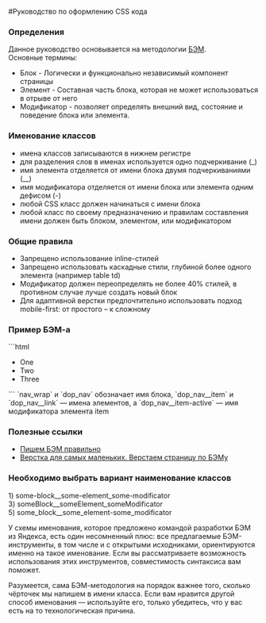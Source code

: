 #Руководство по оформлению CSS кода
<h3>Определения</h3>
Данное руководство основывается на методологии <a href="https://ru.bem.info">БЭМ</a>.<br>
Основные термины:
<ul>
	<li>Блок - Логически и функционально независимый компонент страницы</li>
	<li>Элемент - Составная часть блока, которая не может использоваться в отрыве от него</li>
	<li>Модификатор - позволяет определять внешний вид, состояние и поведение блока или элемента.</li>
</ul>

<h3>Именование классов</h3>
<ul>
	<li>имена классов записываются в нижнем регистре</li>
	<li>для разделения слов в именах используется одно подчеркивание (_)</li>
	<li>имя элемента отделяется от имени блока двумя подчеркиваниями (__)</li>
	<li>имя модификатора отделяется от имени блока или элемента одним дефисом (-)</li>
	<li>любой CSS класс должен начинаться с имени блока</li>
	<li>любой класс по своему предназначению и правилам составления имени должен быть блоком, элементом, или модификатором</li>
</ul>

<h3>Общие правила</h3>
<ul>
	<li>Запрещено использование inline-стилей</li>
	<li>Запрещено использовать каскадные стили, глубиной более одного элемента (например table td)</li>
	<li>Модификатор должен переопределять не более 40% стилей, в противном случае лучше создать новый блок</li>
	<li>Для адаптивной верстки предпочтительно использовать подход mobile-first: от простого – к сложному</li>
</ul>

<h3>Пример БЭМ-а</h3>
```html
<div class="nav_wrap">  
    <ul class="dop_nav">
        <li class="dop_nav__item nav__item-active"><a class="dop_nav__link">One</a></span></li>
        <li class="dop_nav__item"><a class="dop_nav__link">Two</a></li>
        <li class="dop_nav__item"><a class="dop_nav__link">Three</a></li>
    </ul>
</div>
```
`nav_wrap` и `dop_nav` обозначает имя блока, `dop_nav__item` и `dop_nav__link` — имена элементов, а `dop_nav__item-active` — имя модификатора элемента item

<h3>Полезные ссылки</h3>
<ul>
	<li><a href="http://delka.github.io/talks/webcamp/2015/bem/">Пишем БЭМ правильно</a></li>
	<li><a href="http://habrahabr.ru/post/203440/">Верстка для самых маленьких. Верстаем страницу по БЭМу</a></li>
</ul>

<h3>Необходимо выбрать вариант наименование классов</h3>
1) some-block__some-element_some-modificator<br>
3) someBlock__someElement_someModificator<br>
5) some_block__some_element-some_modificator<br>

У схемы именования, которое предложено командой разработки БЭМ из Яндекса, есть один несомненный плюс: все предлагаемые БЭМ-инструменты, в том числе и с открытыми исходниками, ориентируются именно на такое именование. Если вы рассматриваете возможность использования этих инструментов, совместимость синтаксиса вам поможет. 

Разумеется, сама БЭМ-методология на порядок важнее того, сколько чёрточек мы напишем в имени класса. Если вам нравится другой способ именования — используйте его, только убедитесь, что у вас есть на то технологическая причина.

